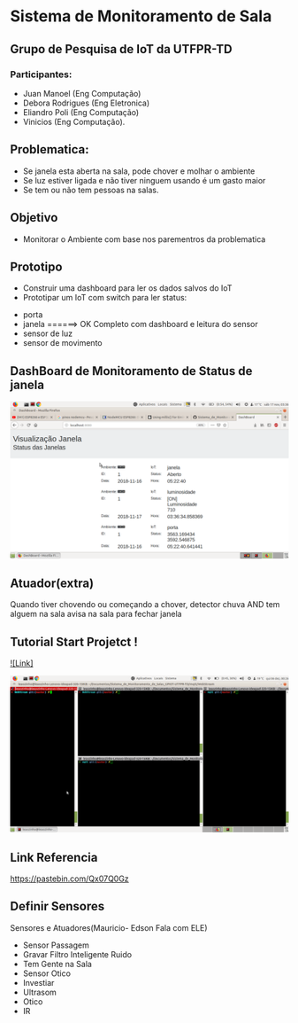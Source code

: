 # Sistema de Monitoramento de Sala
## Grupo de Pesquisa de IoT da UTFPR-TD
### Participantes: 
- Juan Manoel (Eng Computação) 
- Debora Rodrigues (Eng Eletronica) 
- Eliandro Poli (Eng Computação) 
- Vinicios (Eng Computação). 
## Problematica: 
* Se janela esta aberta na sala, pode chover e molhar o ambiente
* Se luz estiver ligada e não tiver ninguem usando é um gasto maior
* Se tem ou não tem pessoas na salas.

## Objetivo
* Monitorar o Ambiente com base nos parementros da problematica

## Prototipo 
* Construir uma dashboard para ler os dados salvos do IoT
* Prototipar um IoT com switch para ler status:
-  porta 
-  janela ======> OK Completo com dashboard e leitura do sensor
- sensor de luz 
- sensor de movimento

## DashBoard de Monitoramento de Status de janela

![Banana](luminosidade.png)


## Atuador(extra)
Quando tiver chovendo ou começando a chover, detector chuva AND tem alguem na sala avisa na sala para fechar janela

## Tutorial Start Projetct !

[![Link]](https://www.youtube.com/watch?v=HmgL5kCg-3Y)

[![Tutorial](./tutorial/4term.png)](https://www.youtube.com/watch?v=HmgL5kCg-3Y "Tutorial")


## Link Referencia

https://pastebin.com/Qx07Q0Gz


## Definir Sensores

Sensores e Atuadores(Mauricio- Edson Fala com ELE)

* Sensor Passagem
* Gravar Filtro Inteligente Ruido
* Tem Gente na Sala
* Sensor Otico
* Investiar 
* Ultrasom 
* Otico
* IR
